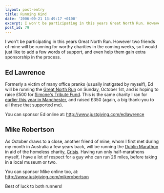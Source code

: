 ```yaml
---
layout: post-entry
title: Running Kind
date: '2006-09-21 13:49:17 +0100'
excerpt: I won't be participating in this years Great North Run. However two friends of mine will be.
post_id: 79
---
```

I won't be participating in this years Great North Run. However two friends of mine will be running for worthy charities in the coming weeks, so I would just like to add a few words of support, and even help them gain extra sponsorship in the process.

## Ed Lawrence
Formerly a victim of many office pranks (usually instigated by myself), Ed will be running the [Great North Run][1] on Sunday, October 1st, and is hoping to raise £500 for [Simone's Tribute Fund][2]. This is the same charity I ran for [earlier this year in Manchester][3], and raised £350 (again, a big thank-you to all those that supported me).

You can sponsor Ed online at: <http://www.justgiving.com/edlawrence>

## Mike Robertson
As October draws to a close, another friend of mine, whom I first met during my month in Australia a few years back, will be running the [Dublin Marathon][4] in aid of the homeless charity, [Crisis][5]. Having run only half-marathons myself, I have a lot of respect for a guy who can run 26 miles, before taking in a local museum or two.

You can sponsor Mike online too, at: <http://www.justgiving.com/mikerobertson>

Best of luck to both runners!

[1]: http://gnr.realbuzz.com/
[2]: http://www.simonestuart.co.uk/
[3]: /2006/05/great_manchester_run_2006/
[4]: http://www.dublincitymarathon.ie/
[5]: http://www.crisis.org.uk/